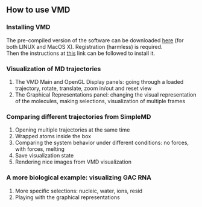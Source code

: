 ## How to use VMD

### Installing VMD  
The pre-compiled version of the software can be downloaded [here](https://www.ks.uiuc.edu/Development/Download/download.cgi?PackageName=VMD) (for both LINUX and MacOS X). Registration (harmless) is required.  
Then the instructions at [this](https://www.ks.uiuc.edu/Research/vmd/current/ig/node6.html) link can be followed to install it.

### Visualization of MD trajectories  
1. The VMD Main and OpenGL Display panels: going through a loaded trajectory, rotate, translate, zoom in/out and reset view
2. The Graphical Representations panel: changing the visual representation of the molecules, making selections, visualization of multiple frames

### Comparing different trajectories from SimpleMD
1. Opening multiple trajectories at the same time
2. Wrapped atoms inside the box
3. Comparing the system behavior under different conditions: no forces, with forces, melting
4. Save visualization state
5. Rendering nice images from VMD visualization

### A more biological example: visualizing GAC RNA
1. More specific selections: nucleic, water, ions, resid
2. Playing with the graphical representations


